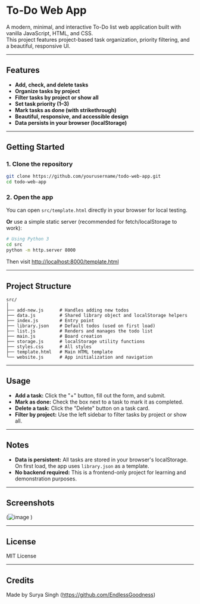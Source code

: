 # To-Do Web App

A modern, minimal, and interactive To-Do list web application built with vanilla JavaScript, HTML, and CSS.  
This project features project-based task organization, priority filtering, and a beautiful, responsive UI.

---

## Features

- **Add, check, and delete tasks**
- **Organize tasks by project**
- **Filter tasks by project or show all**
- **Set task priority (1–3)**
- **Mark tasks as done (with strikethrough)**
- **Beautiful, responsive, and accessible design**
- **Data persists in your browser (localStorage)**

---


## Getting Started

### 1. Clone the repository

```bash
git clone https://github.com/yourusername/todo-web-app.git
cd todo-web-app
```

### 2. Open the app

You can open `src/template.html` directly in your browser for local testing.

**Or** use a simple static server (recommended for fetch/localStorage to work):

```bash
# Using Python 3
cd src
python -m http.server 8000
```
Then visit [http://localhost:8000/template.html](http://localhost:8000/template.html)

---


## Project Structure

```
src/
│
├── add-new.js      # Handles adding new todos
├── data.js         # Shared library object and localStorage helpers
├── index.js        # Entry point
├── library.json    # Default todos (used on first load)
├── list.js         # Renders and manages the todo list
├── main.js         # Board creation
├── storage.js      # localStorage utility functions
├── styles.css      # All styles
├── template.html   # Main HTML template
└── website.js      # App initialization and navigation
```

---

## Usage

- **Add a task:** Click the "+" button, fill out the form, and submit.
- **Mark as done:** Check the box next to a task to mark it as completed.
- **Delete a task:** Click the "Delete" button on a task card.
- **Filter by project:** Use the left sidebar to filter tasks by project or show all.

---

## Notes

- **Data is persistent:** All tasks are stored in your browser's localStorage.  
  On first load, the app uses `library.json` as a template.
- **No backend required:** This is a frontend-only project for learning and demonstration purposes.

---

## Screenshots

(![image](https://github.com/user-attachments/assets/b5feee78-e409-432e-9bc1-29d253b010ae)
)

---

## License

MIT License

---

## Credits

Made by Surya Singh (https://github.com/EndlessGoodness)


